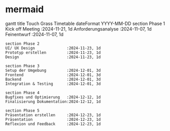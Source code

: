 # mermaid

gantt
    title Touch Grass Timetable
    dateFormat  YYYY-MM-DD
    section Phase 1
    Kick off Meeting           :2024-11-21, 1d
    Anforderungsanalyse        :2024-11-07, 1d
    Feinentwurf                :2024-11-07, 1d

    section Phase 2
    UI/ UX Design              :2024-11-23, 1d
    Prototyp erstellen         :2024-11-23, 1d
    Design                     :2024-11-23, 1d

    section Phase 3
    Setup der Umgebung         :2024-12-01, 3d
    Frontend                   :2024-12-01, 3d
    Backend                    :2024-12-01, 3d
    Integration & Testing      :2024-12-01, 3d

    section Phase 4
    Bugfixes und Optimierung   :2024-12-12, 1d
    Finalisierung Dokumentation:2024-12-12, 1d

    section Phase 5
    Präsentation erstellen     :2024-12-23, 1d
    Präsentation               :2024-12-23, 1d
    Reflexion und Feedback     :2024-12-23, 1d
